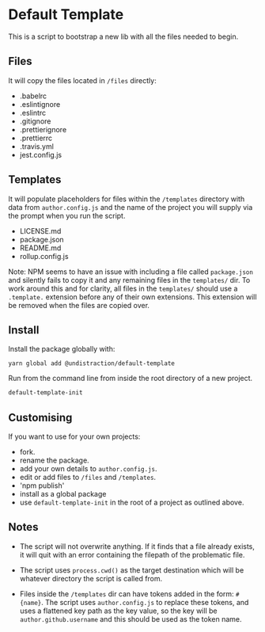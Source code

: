 # Default Template

This is a script to bootstrap a new lib with all the files needed to begin.

## Files

It will copy the files located in `/files` directly:

* .babelrc
* .eslintignore
* .eslintrc
* .gitignore
* .prettierignore
* .prettierrc
* .travis.yml
* jest.config.js

## Templates

It will populate placeholders for files within the `/templates` directory with data from `author.config.js` and the name of the project you will supply via the prompt when you run the script.

* LICENSE.md
* package.json
* README.md
* rollup.config.js

Note: NPM seems to have an issue with including a file called `package.json` and silently fails to copy it and any remaining files in the `templates/` dir. To work around this and for clarity, all files in the `templates/` should use a `.template.` extension before any of their own extensions. This extension will be removed when the files are copied over.

## Install

Install the package globally with:

```
yarn global add @undistraction/default-template
```

Run from the command line from inside the root directory of a new project.

```sh
default-template-init
```

## Customising

If you want to use for your own projects:

* fork.
* rename the package.
* add your own details to `author.config.js`.
* edit or add files to `/files` and `/templates`.
* 'npm publish'
* install as a global package
* use `default-template-init` in the root of a project as outlined above.

## Notes

* The script will not overwrite anything. If it finds that a file already exists, it will quit with an error containing the filepath of the problematic file.

* The script uses `process.cwd()` as the target destination which will be whatever directory the script is called from.

* Files inside the `/templates` dir can have tokens added in the form: `#{name}`. The script uses `author.config.js` to replace these tokens, and uses a flattened key path as the key value, so the key will be `author.github.username` and this should be used as the token name.
